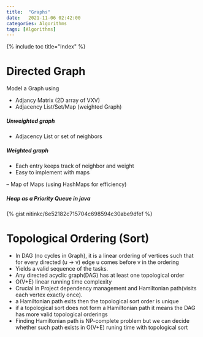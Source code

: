 ```yaml
---
title:  "Graphs"
date:   2021-11-06 02:42:00
categories: Algorithms
tags: [Algorithms]
---
```


{% include toc title="Index" %}


# Directed Graph

Model a Graph using 
* Adjancy Matrix (2D array of VXV)
* Adjacency List/Set/Map (weighted Graph)

##### Unweighted graph
  * Adjacency List or set of neighbors
  
##### Weighted graph
 * Each entry keeps track of neighbor and weight
 * Easy to implement with maps
 
– Map of Maps (using HashMaps for efficiency)

##### Heap as a Priority Queue in java

{% gist nitinkc/6e52182c715704c698594c30abe9dfef %}



# Topological Ordering (Sort)

* In DAG (no cycles in Graph), it is a linear ordering of vertices such that for every directed (u -> v) edge u comes before v in the ordering
* Yields a valid sequence of the tasks.
* Any directed acyclic graph(DAG) has at least one topological order
* O(V+E) linear running time complexity
* Crucial in Project dependency management and Hamiltonian path(visits each vertex exactly once).
* a Hamiltonian path exits then the topological sort order is unique
* if a topological sort does not form a Hamiltonian path it means the DAG has more valid topological orderings 
* Finding Hamiltonian path is NP-complete problem but we can decide whether such path exists in O(V+E) runing time with topological sort